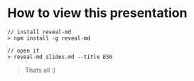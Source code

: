 # How to view this presentation

    // install reveal-md
    > npm install -g reveal-md

    // open it
    > reveal-md slides.md --title ES6

> Thats all :)
